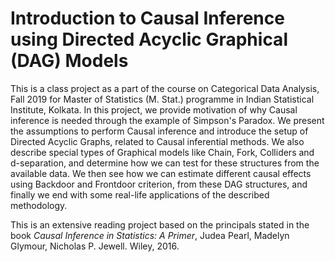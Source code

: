 # Introduction to Causal Inference using Directed Acyclic Graphical (DAG) Models

This is a class project as a part of the course on Categorical Data Analysis, Fall 2019 for Master of Statistics (M. Stat.) programme in Indian Statistical Institute, Kolkata. In this project, we provide motivation of why Causal inference is needed through the example of Simpson's Paradox. We present the assumptions to perform Causal inference and introduce the setup 
of Directed Acyclic Graphs, related to Causal inferential methods. We also describe special types of Graphical models like Chain, Fork, Colliders and d-separation, and determine how we can test for these structures from the available data. We then see how we can estimate different causal effects using Backdoor and Frontdoor criterion, from these DAG structures, and finally we end with some real-life applications of the described methodology.

This is an extensive reading project based on the principals stated in the book *Causal Inference in Statistics: A Primer*, Judea Pearl, Madelyn Glymour, Nicholas P. Jewell. Wiley, 2016.